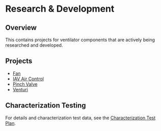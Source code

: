 # Research & Development

## Overview

This contains projects for ventilator components that are actively being researched and developed.

## Projects

* [Fan](project-fan)
* [IAV Air Control](project-iav-air-control)
* [Pinch Valve](project-pinch-valve)
* [Venturi](project-venturi)

## Characterization Testing

For details and characterization test data, see the [Characterization Test Plan](characterization-test-plan.md).
